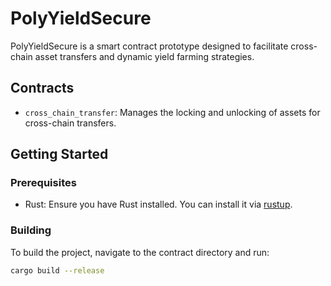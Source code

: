 # PolyYieldSecure

PolyYieldSecure is a smart contract prototype designed to facilitate cross-chain asset transfers and dynamic yield farming strategies.

## Contracts

- `cross_chain_transfer`: Manages the locking and unlocking of assets for cross-chain transfers.

## Getting Started

### Prerequisites

- Rust: Ensure you have Rust installed. You can install it via [rustup](https://rustup.rs/).

### Building

To build the project, navigate to the contract directory and run:

```sh
cargo build --release
